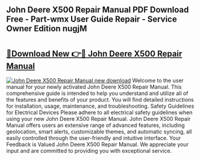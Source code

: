 ## John Deere X500 Repair Manual PDF Download Free - Part-wmx User Guide Repair - Service Owner Edition nugjM

# <h2><a href="http://bc89240.oget.top/?id=John+Deere+X500+Repair+Manual">🔗Download New 👉🔴 John Deere X500 Repair Manual</a></h2>

[![John Deere X500 Repair Manual new download](https://i.imgur.com/5g1atiW.png)](http://bc89240.oget.top/?id=John+Deere+X500+Repair+Manual)
Welcome to the user manual for your newly activated John Deere X500 Repair Manual. This comprehensive guide is intended to help you understand and utilize all of the features and benefits of your product. You will find detailed instructions for installation, usage, maintenance, and troubleshooting. Safety Guidelines for Electrical Devices Please adhere to all electrical safety guidelines when using your new John Deere X500 Repair Manual. John Deere X500 Repair Manual offers users an extensive range of advanced features, including geolocation, smart alerts, customizable themes, and automatic syncing, all easily controlled through the user-friendly and intuitive interface. Your Feedback is Valued John Deere X500 Repair Manual. We appreciate your input and are committed to providing you with exceptional service.
